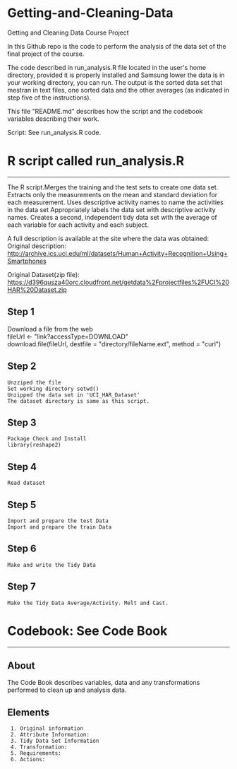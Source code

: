 Getting-and-Cleaning-Data
=========================

Getting and Cleaning Data Course Project

In this Github repo is the code to perform the analysis of the data set of the final project of the course. 



The code described in run_analysis.R file located in the user's home directory, provided it is properly installed and Samsung lower the data is in your working directory, you can run. 
The output is the sorted data set that mestran in text files, one sorted data and the other averages (as indicated in step five of the instructions). 

This file "README.md" describes how the script and the codebook variables describing their work. 

Script: See run_analysis.R code.

R script called run_analysis.R
==============================
______________________________

The R script.Merges the training and the test sets to create one data set.
Extracts only the measurements on the mean and standard deviation for each measurement.
Uses descriptive activity names to name the activities in the data set
Appropriately labels the data set with descriptive activity names.
Creates a second, independent tidy data set with the average of each variable for each activity and each subject.

A full description is available at the site where the data was obtained:
Original description: http://archive.ics.uci.edu/ml/datasets/Human+Activity+Recognition+Using+Smartphones

Original Dataset(zip file): 
https://d396qusza40orc.cloudfront.net/getdata%2Fprojectfiles%2FUCI%20HAR%20Dataset.zip 

Step 1
-------
   Download a file from the web  
   fileUrl <- "link?accessType=DOWNLOAD"  
   download.file(fileUrl, destfile = "directory/fileName.ext", method = "curl")  

Step 2
------
    Unzziped the file
    Set working directory setwd() 
    Unzipped the data set in 'UCI_HAR_Dataset'
    The dataset directory is same as this script.  

Step 3
------
    Package Check and Install
    library(reshape2)

Step 4
------
    Read dataset

Step 5
------
    Import and prepare the test Data
    Import and prepare the train Data
 
Step 6
------
    Make and write the Tidy Data
 
Step 7
------
    Make the Tidy Data Average/Activity. Melt and Cast. 
    
    
 
 Codebook: See Code Book
==========================
__________________________
About
-----
The Code Book describes variables, data and any transformations performed to clean up and analysis data. 

Elements
--------

     1. Original information
     2. Attribute Information:
     3. Tidy Data Set Information
     4. Transformation:
     5. Requirements:
     6. Actions:


